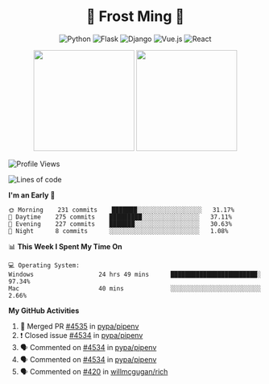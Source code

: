 <h1 align="center">🦄 Frost Ming 🐍</h1>

<div align="center">

![Python](https://img.shields.io/badge/-Python-%233776ab?logo=python&style=for-the-badge&logoColor=white)
![Flask](https://img.shields.io/badge/-Flask-%23eeeeee?logo=flask&style=for-the-badge&logoColor=black)
![Django](https://img.shields.io/badge/-Django-%23092E20?logo=django&style=for-the-badge&logoColor=white)
![Vue.js](https://img.shields.io/badge/-Vue.js-%234fc08d?logo=vue.js&style=for-the-badge&logoColor=white)
![React](https://img.shields.io/badge/-React-%2357d8fb?logo=react&style=for-the-badge&logoColor=white)

</div>

<p align="center">
  <img height="200" src="https://github-readme-stats.vercel.app/api?username=frostming&show_icons=true&theme=dracula&include_all_commits=true" />
  <img height="200" src="https://github-readme-stats.vercel.app/api/top-langs/?username=frostming&theme=dracula&show_icons=true" />
</p>

<!--START_SECTION:waka-->
![Profile Views](http://img.shields.io/badge/Profile%20Views-33-blue)

![Lines of code](https://img.shields.io/badge/From%20Hello%20World%20I%27ve%20Written-15.7%20million%20lines%20of%20code-blue)

**I'm an Early 🐤** 

```text
🌞 Morning    231 commits    ███████░░░░░░░░░░░░░░░░░░   31.17% 
🌆 Daytime    275 commits    █████████░░░░░░░░░░░░░░░░   37.11% 
🌃 Evening    227 commits    ███████░░░░░░░░░░░░░░░░░░   30.63% 
🌙 Night      8 commits      ░░░░░░░░░░░░░░░░░░░░░░░░░   1.08%

```


📊 **This Week I Spent My Time On** 

```text
💻 Operating System: 
Windows                  24 hrs 49 mins      ████████████████████████░   97.34% 
Mac                      40 mins             ░░░░░░░░░░░░░░░░░░░░░░░░░   2.66%

```


<!--END_SECTION:waka-->

**My GitHub Activities**

<!--START_SECTION:activity-->
1. 🎉 Merged PR [#4535](https://github.com/pypa/pipenv/pull/4535) in [pypa/pipenv](https://github.com/pypa/pipenv)
2. ❗️ Closed issue [#4534](https://github.com/pypa/pipenv/issues/4534) in [pypa/pipenv](https://github.com/pypa/pipenv)
3. 🗣 Commented on [#4534](https://github.com/pypa/pipenv/issues/4534) in [pypa/pipenv](https://github.com/pypa/pipenv)
4. 🗣 Commented on [#4534](https://github.com/pypa/pipenv/issues/4534) in [pypa/pipenv](https://github.com/pypa/pipenv)
5. 🗣 Commented on [#420](https://github.com/willmcgugan/rich/issues/420) in [willmcgugan/rich](https://github.com/willmcgugan/rich)
<!--END_SECTION:activity-->
